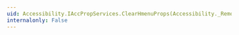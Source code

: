 ```yaml
---
uid: Accessibility.IAccPropServices.ClearHmenuProps(Accessibility._RemotableHandle@,System.UInt32,System.Guid@,System.Int32)
internalonly: False
---
```


